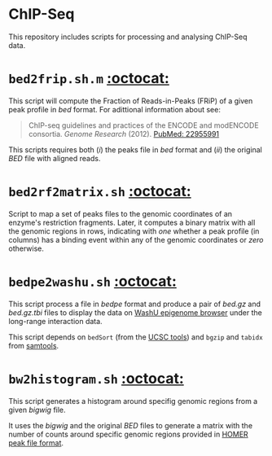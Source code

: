 ChIP-Seq
========

This repository includes scripts for processing and analysing ChIP-Seq data.


# `bed2frip.sh.m` [:octocat:](https://github.com/mscastillo/ChIP-Seq/blob/master/bed2frip.sh)


This script will compute the Fraction of Reads-in-Peaks (FRiP) of a given peak profile in *bed* format. For adittional information about see:

> ChIP-seq guidelines and practices of the ENCODE and modENCODE consortia. *Genome Research* (2012). [PubMed: 22955991](http://www.ncbi.nlm.nih.gov/pubmed/22955991)

This scripts requires both (*i*) the peaks file in *bed* format and (*ii*) the original *BED* file with aligned reads.


# `bed2rf2matrix.sh` [:octocat:](https://github.com/mscastillo/ChIP-Seq/blob/master/bed2rf2matrix.sh)


Script to map a set of peaks files to the genomic coordinates of an enzyme's restriction fragments. Later, it computes a binary matrix with all the genomic regions in rows, indicating with *one* whether a peak profile (in columns) has a binding event within any of the genomic coordinates or *zero* otherwise.


# `bedpe2washu.sh` [:octocat:](https://github.com/mscastillo/ChIP-Seq/blob/master/bedpe2washu.sh)


This script process a file in *bedpe* format and produce a pair of *bed.gz* and *bed.gz.tbi* files to display the data on [WashU epigenome browser](http://epigenomegateway.wustl.edu/browser/) under the long-range interaction data.

This script depends on `bedSort` (from the [UCSC tools](http://hgdownload.cse.ucsc.edu/admin/exe/)) and `bgzip` and `tabidx` from [samtools](http://samtools.sourceforge.net/tabix.shtml).


# `bw2histogram.sh` [:octocat:](https://github.com/mscastillo/ChIP-Seq/blob/master/bw2histogram.sh)

This script generates a histogram around specifig genomic regions from a given *bigwig* file.

It uses the *bigwig* and the original *BED* files to generate a matrix with the number of counts around specific genomic regions provided in [HOMER peak file format](http://homer.salk.edu/homer/ngs/quantification.html).
